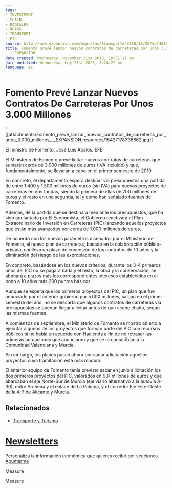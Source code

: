 ```yaml
---
tags:
- INVESTMENT
- SPAIN
- RADIALES
- ROADS
- TRANSPORT
- PIC
source: http://www.expansion.com/empresas/transporte/2018/11/20/5bf4019a468aebf5168b46a5.html
title: Fomento prevé lanzar nuevos contratos de carreteras por unos 3.000 millones
  - EXPANSION
date created: Wednesday, November 21st 2018, 10:51:11 am
date modified: Wednesday, May 21st 2025, 3:24:22 pm
language: es
---
```


# Fomento Prevé Lanzar Nuevos Contratos De Carreteras Por Unos 3.000 Millones

![[attachments/Fomento_prevé_lanzar_nuevos_contratos_de_carreteras_por_unos_3.000_millones_-_EXPANSION.resources/15427178338662.jpg]]

El ministro de Fomento, José Luis Ábalos. EFE

El Ministerio de Fomento prevé licitar nuevos contratos de carreteras que sumarán cerca de 3.000 millones de euros (IVA incluido) y que, fundamentalmente, se llevarán a cabo en el primer semestre de 2019.

En concreto, el departamento espera destinar vía presupuestos una partida de entre 1.400 y 1.500 millones de euros (sin IVA) para nuevos proyectos de carreteras en dos tandas, siendo la primera de ellas de 700 millones de euros y el resto en una segunda, tal y como han señalado fuentes de Fomento.

Además, de la partida que se destinará mediante los presupuestos, que ha sido adelantada por El Economista, el Gobierno reactivará el Plan Extraordinario de Inversión en Carreteras (PIC) lanzando aquellos proyectos que están más avanzados por cerca de 1.000 millones de euros.

De acuerdo con los nuevos parámetros diseñados por el Ministerio de Fomento, el nuevo plan de carreteras, basado en la colaboración público-privada, conlleva un plazo de concesión de los contratos de 10 años y la eliminación del riesgo de las expropiaciones.

En concreto, basándose en los nuevos criterios, durante los 3-4 primeros años del PIC no se pagará nada y el resto, la obra y la conservación, se abonará a plazos más los correspondientes intereses establecidos en el bono a 10 años más 200 puntos básicos.

Aunque se espera que los primeros proyectos del PIC, un plan que fue anunciado por el anterior gobierno por 5.000 millones, salgan en el primer semestre del año, no se descarta que algunos contratos de carreteras vía presupuestos se puedan llegar a licitar antes de que acabe el año, según las mismas fuentes.

A comienzos de septiembre, el Ministerio de Fomento se mostró abierto a ejecutar algunos de los proyectos que forman parte del PIC con recursos públicos si no había un acuerdo con Hacienda a fin de no retrasar las primeras actuaciones que anunciaron y que se circunscribían a la Comunidad Valenciana y Murcia.

Sin embargo, los planes pasan ahora por sacar a licitación aquellos proyectos cuya tramitación está más madura.

El anterior equipo de Fomento tenía previsto sacar en junio a licitación los dos primeros proyectos del PIC, valorados en 931 millones de euros y que abarcaban el eje Norte-Sur de Murcia (eje viario alternativo a la autovía A-30), entre Archena y el enlace de La Paloma, y el corredor Eje Este-Oeste de la A-7 de Alicante y Murcia.

## Relacionados

* [Transporte y Turismo](http://www.expansion.com/empresas/transporte.html)

# [Newsletters](https://seguro.expansion.com/newsletters.html?intcmp=MODNEWSLETTER)

Personaliza la información económica que quieres recibir por secciones. [Apuntarme](https://seguro.expansion.com/newsletters.html?intcmp=MODNEWSLETTER)

Measure

Measure

